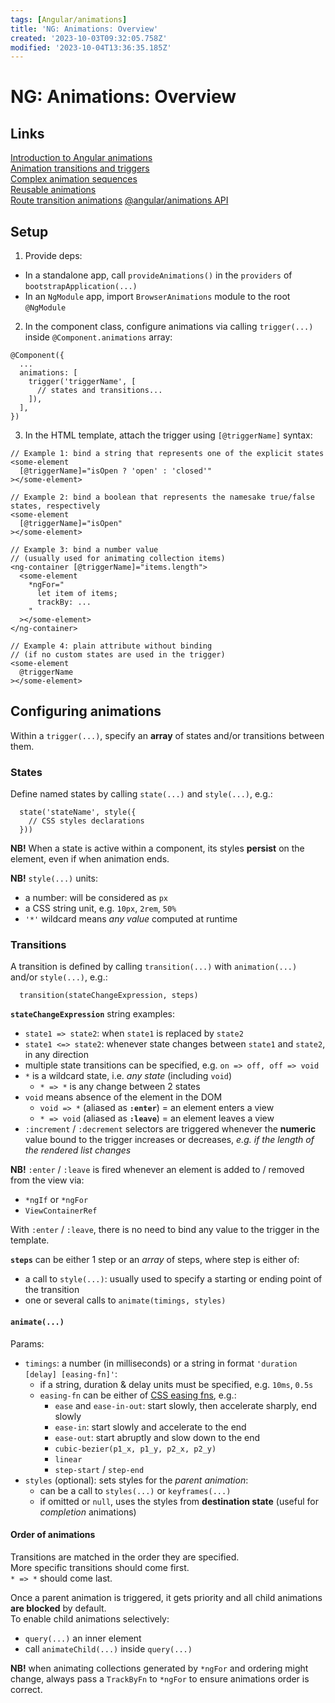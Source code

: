 ```yaml
---
tags: [Angular/animations]
title: 'NG: Animations: Overview'
created: '2023-10-03T09:32:05.758Z'
modified: '2023-10-04T13:36:35.185Z'
---
```


# NG: Animations: Overview


## Links

[Introduction to Angular animations](https://angular.io/guide/animations)  
[Animation transitions and triggers](https://angular.io/guide/transition-and-triggers)  
[Complex animation sequences](https://angular.io/guide/complex-animation-sequences)  
[Reusable animations](https://angular.io/guide/reusable-animations)  
[Route transition animations](https://angular.io/guide/route-animations)
[@angular/animations API](https://angular.io/api/animations)


## Setup

1. Provide deps:
- In a standalone app, call `provideAnimations()` in the `providers` of `bootstrapApplication(...)`
- In an `NgModule` app, import `BrowserAnimations` module to the root `@NgModule`

2. In the component class, configure animations via calling `trigger(...)` inside `@Component.animations` array:
```
@Component({
  ...
  animations: [
    trigger('triggerName', [
      // states and transitions...
    ]),
  ],
})
```

3. In the HTML template, attach the trigger using `[@triggerName]` syntax:
```
// Example 1: bind a string that represents one of the explicit states
<some-element
  [@triggerName]="isOpen ? 'open' : 'closed'"
></some-element>

// Example 2: bind a boolean that represents the namesake true/false states, respectively
<some-element
  [@triggerName]="isOpen"
></some-element>

// Example 3: bind a number value
// (usually used for animating collection items)
<ng-container [@triggerName]="items.length">
  <some-element
    *ngFor="
      let item of items; 
      trackBy: ...
    "
  ></some-element>
</ng-container>

// Example 4: plain attribute without binding
// (if no custom states are used in the trigger)
<some-element
  @triggerName
></some-element>
```


## Configuring animations

Within a `trigger(...)`, specify an **array** of states and/or transitions between them.


### States

Define named states by calling `state(...)` and `style(...)`, e.g.:
```
  state('stateName', style({
    // CSS styles declarations
  }))
```

**NB!** When a state is active within a component, its styles **persist** on the element, even if when animation ends.

**NB!** `style(...)` units:
- a number: will be considered as `px`
- a CSS string unit, e.g. `10px`, `2rem`, `50%`
- `'*'` wildcard means _any value_ computed at runtime


### Transitions

A transition is defined by calling `transition(...)` with `animation(...)` and/or `style(...)`, e.g.:
```
  transition(stateChangeExpression, steps)
```

**`stateChangeExpression`** string examples:
- `state1 => state2`: when `state1` is replaced by `state2`
- `state1 <=> state2`: whenever state changes between `state1` and `state2`, in any direction
- multiple state transitions can be specified, e.g. `on => off, off => void`
- `*` is a wildcard state, i.e. _any state_ (including `void`)
  - `* => *` is any change between 2 states
- `void` means absence of the element in the DOM
  - `void => *` (aliased as **`:enter`**) = an element enters a view
  - `* => void` (aliased as **`:leave`**) = an element leaves a view
- `:increment` / `:decrement` selectors are triggered whenever the **numeric** value bound to the trigger increases or decreases, _e.g. if the length of the rendered list changes_

**NB!** `:enter` / `:leave` is fired whenever an element is added to / removed from the view via:
- `*ngIf` or `*ngFor`
- `ViewContainerRef`

With `:enter` / `:leave`, there is no need to bind any value to the trigger in the template.

**`steps`** can be either 1 step or an _array_ of steps, where step is either of:
- a call to `style(...)`: usually used to specify a starting or ending point of the transition
- one or several calls to `animate(timings, styles)`


#### `animate(...)`
Params:
- `timings`: a number (in milliseconds) or a string in format `'duration [delay] [easing-fn]'`:
  - if a string, duration & delay units must be specified, e.g. `10ms`, `0.5s`
  - `easing-fn` can be either of [CSS easing fns](https://developer.mozilla.org/en-US/docs/Web/CSS/easing-function), e.g.:
    - `ease` and `ease-in-out`: start slowly, then accelerate sharply, end slowly
    - `ease-in`: start slowly and accelerate to the end
    - `ease-out`: start abruptly and slow down to the end
    - `cubic-bezier(p1_x, p1_y, p2_x, p2_y)`
    - `linear`
    - `step-start` / `step-end`
- `styles` (optional): sets styles for the _parent animation_:
  - can be a call to `styles(...)` or `keyframes(...)`
  - if omitted or `null`, uses the styles from **destination state** (useful for _completion_ animations)


#### Order of animations

Transitions are matched in the order they are specified.  
More specific transitions should come first.  
`* => *` should come last.  

Once a parent animation is triggered, it gets priority and all child animations **are blocked** by default.  
To enable child animations selectively:
- `query(...)` an inner element
- call `animateChild(...)` inside `query(...)`

**NB!** when animating collections generated by `*ngFor` and ordering might change, always pass a `TrackByFn` to `*ngFor` to ensure animations order is correct.


